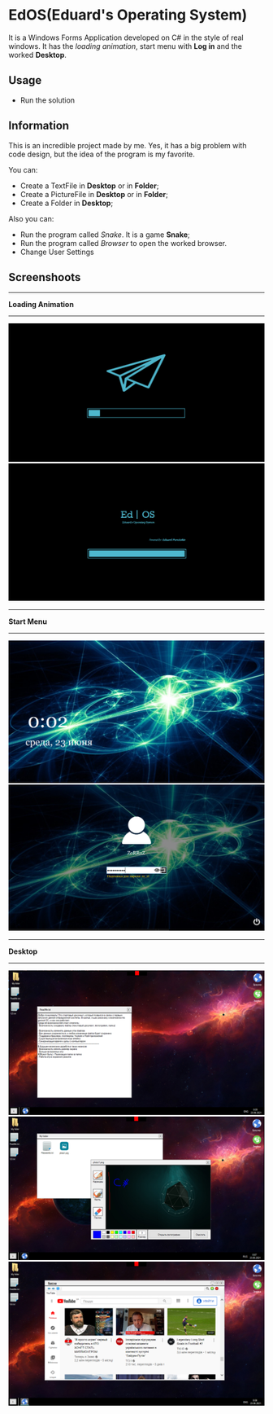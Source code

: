 # EdOS(Eduard's Operating System)

It is a Windows Forms Application developed on C# in the style of real windows. It has the *loading animation*, start menu with **Log in** and the worked **Desktop**.

## Usage

- Run the solution

## Information

This is an incredible project made by me. Yes, it has a big problem with code design, but the idea of the program is my favorite.

You can:
- Create a TextFile in **Desktop** or in **Folder**;
- Create a PictureFile in **Desktop** or in **Folder**;
- Create a Folder in **Desktop**;

Also you can:
- Run the program called _Snake_. It is a game **Snake**;
- Run the program called _Browser_ to open the worked browser.
- Change User Settings

## Screenshoots
<hr/>

**Loading Animation**
<hr/>
<p>
  <img src="Screenshoots/StartLoading.png" title="Loading Start">
	<img src="Screenshoots/EndLoading.png" title="Loading End">
</p>
<hr/>

**Start Menu**
<hr/>
<p>
  <img src="Screenshoots/StartMenu.png" title="Start Menu Main">
	<img src="Screenshoots/StartMenuOpened.png" title="Start Menu Log In">
</p>
<hr/>

**Desktop**
<hr/>
<p>
  <img src="Screenshoots/Desktop.png" title="Desktop With ReadMe">
	<img src="Screenshoots/DesktopElements.png" title="Folder and Photo Editor">
	<img src="Screenshoots/DesktopBrowser.png" title="Browser">
</p>